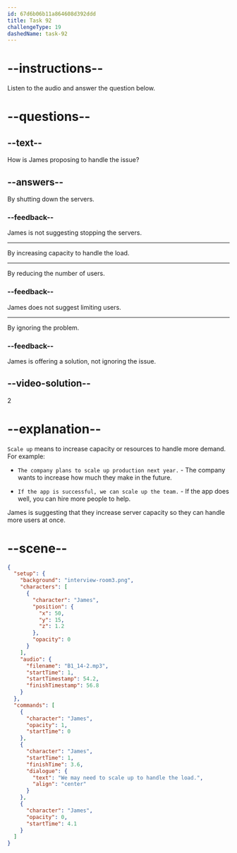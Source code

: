 ```yaml
---
id: 67d6b06b11a864608d392ddd
title: Task 92
challengeType: 19
dashedName: task-92
---
```


<!-- (audio) James: We may need to scale up to handle the load. -->

# --instructions--

Listen to the audio and answer the question below.

# --questions--

## --text--

How is James proposing to handle the issue?

## --answers--

By shutting down the servers.

### --feedback--

James is not suggesting stopping the servers.

---

By increasing capacity to handle the load.

---

By reducing the number of users.

### --feedback--

James does not suggest limiting users.

---

By ignoring the problem.

### --feedback--

James is offering a solution, not ignoring the issue.

## --video-solution--

2

# --explanation--

`Scale up` means to increase capacity or resources to handle more demand. For example:

- `The company plans to scale up production next year.` - The company wants to increase how much they make in the future.

- `If the app is successful, we can scale up the team.` - If the app does well, you can hire more people to help.

James is suggesting that they increase server capacity so they can handle more users at once.

# --scene--

```json
{
  "setup": {
    "background": "interview-room3.png",
    "characters": [
      {
        "character": "James",
        "position": {
          "x": 50,
          "y": 15,
          "z": 1.2
        },
        "opacity": 0
      }
    ],
    "audio": {
      "filename": "B1_14-2.mp3",
      "startTime": 1,
      "startTimestamp": 54.2,
      "finishTimestamp": 56.8
    }
  },
  "commands": [
    {
      "character": "James",
      "opacity": 1,
      "startTime": 0
    },
    {
      "character": "James",
      "startTime": 1,
      "finishTime": 3.6,
      "dialogue": {
        "text": "We may need to scale up to handle the load.",
        "align": "center"
      }
    },
    {
      "character": "James",
      "opacity": 0,
      "startTime": 4.1
    }
  ]
}
```
